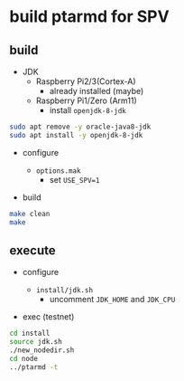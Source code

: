 # build ptarmd for SPV

## build

* JDK
  * Raspberry Pi2/3(Cortex-A)
    * already installed (maybe)
  * Raspberry Pi1/Zero (Arm11)
    * install `openjdk-8-jdk`

```bash
sudo apt remove -y oracle-java8-jdk
sudo apt install -y openjdk-8-jdk
```

* configure

  * `options.mak`
    * set `USE_SPV=1`

* build

```bash
make clean
make
```

## execute

* configure
  * `install/jdk.sh`
    * uncomment `JDK_HOME` and `JDK_CPU`

* exec (testnet)

```bash
cd install
source jdk.sh
./new_nodedir.sh
cd node
../ptarmd -t
```
